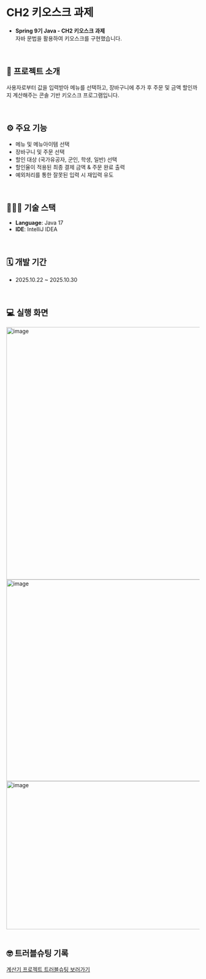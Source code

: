 # CH2 키오스크 과제
- **Spring 9기 Java - CH2 키오스크 과제**  
자바 문법을 활용하여 키오스크를 구현했습니다.

<br>

## 📌 프로젝트 소개
사용자로부터 값을 입력받아 메뉴를 선택하고,
장바구니에 추가 후 주문 및 금액 할인까지 계산해주는 콘솔 기반 키오스크 프로그램입니다.

<br>

## ⚙️ 주요 기능
- 메뉴 및 메뉴아이템 선택
- 장바구니 및 주문 선택
- 할인 대상 (국가유공자, 군인, 학생, 일반) 선택
- 할인율이 적용된 최종 결제 금액 & 주문 완료 출력
- 예외처리를 통한 잘못된 입력 시 재입력 유도
<br>

## 👩🏻‍💻 기술 스택
- **Language**: Java 17  
- **IDE**: IntelliJ IDEA  
<br>

## 🗓 개발 기간
- 2025.10.22 ~ 2025.10.30
<br>

## 💻 실행 화면
<img width="986" height="659" alt="image" src="https://github.com/user-attachments/assets/12425ea2-bf06-4edc-995c-56de28306578" />
<img width="981" height="526" alt="image" src="https://github.com/user-attachments/assets/1eb322c8-9688-4e6a-99a9-184298c2d6ae" />
<img width="986" height="387" alt="image" src="https://github.com/user-attachments/assets/74195fd3-d1ff-4be4-8102-2abc256d286f" />



<br>
<br>

## 🤓 트러블슈팅 기록
[계산기 프로젝트 트러블슈팅 보러가기](https://remnantcjy.tistory.com/entry/%F0%9F%A4%93-%ED%82%A4%EC%98%A4%EC%8A%A4%ED%81%AC-%ED%94%84%EB%A1%9C%EC%A0%9D%ED%8A%B8-%ED%8A%B8%EB%9F%AC%EB%B8%94-%EC%8A%88%ED%8C%85-%F0%9F%92%A5)
